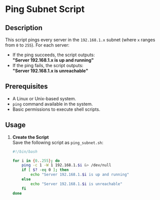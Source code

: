 # Ping Subnet Script

## Description
This script pings every server in the `192.168.1.x` subnet (where `x` ranges from `0` to `255`). For each server:
- If the ping succeeds, the script outputs:  
  **"Server 192.168.1.x is up and running"**
- If the ping fails, the script outputs:  
  **"Server 192.168.1.x is unreachable"**

## Prerequisites
- A Linux or Unix-based system.
- `ping` command available in the system.
- Basic permissions to execute shell scripts.

## Usage
1. **Create the Script**  
   Save the following script as `ping_subnet.sh`:
   ```bash
   #!/bin/bash

   for i in {0..255}; do
       ping -c 1 -W 1 192.168.1.$i &> /dev/null
       if [ $? -eq 0 ]; then
           echo "Server 192.168.1.$i is up and running"
       else
           echo "Server 192.168.1.$i is unreachable"
       fi
   done

